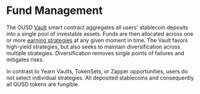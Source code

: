 # Fund Management

The OUSD [Vault](../../architecture/vault.md) smart contract aggregates all users' stablecoin deposits into a single pool of investable assets. Funds are then allocated across one or more [earning strategies](earning-strategies.md) at any given moment in time. The Vault favors high-yield strategies, but also seeks to maintain diversification across multiple strategies. Diversification removes single points of failures and mitigates risks.

In contrast to Yearn Vaults, TokenSets, or Zapper opportunities, users do not select individual strategies. All deposited stablecoins and consequently all OUSD tokens are fungible.


